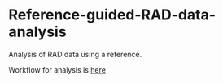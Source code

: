 # Reference-guided-RAD-data-analysis

Analysis of RAD data using a reference.

Workflow for analysis is [here](https://gist.github.com/MolEcolConsLab/5c9383d4d95c5060053030bca79dd99f)
